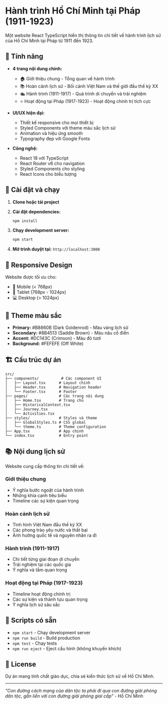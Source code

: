 # Hành trình Hồ Chí Minh tại Pháp (1911-1923)

Một website React TypeScript hiển thị thông tin chi tiết về hành trình lịch sử của Hồ Chí Minh tại Pháp từ 1911 đến 1923.

## 🌟 Tính năng

- **4 trang nội dung chính:**
  - 🏠 Giới thiệu chung - Tổng quan về hành trình
  - 📚 Hoàn cảnh lịch sử - Bối cảnh Việt Nam và thế giới đầu thế kỷ XX
  - 🛳️ Hành trình (1911-1917) - Quá trình di chuyển và trải nghiệm
  - ⭐ Hoạt động tại Pháp (1917-1923) - Hoạt động chính trị tích cực

- **UI/UX hiện đại:**
  - Thiết kế responsive cho mọi thiết bị
  - Styled Components với theme màu sắc lịch sử
  - Animation và hiệu ứng smooth
  - Typography đẹp với Google Fonts

- **Công nghệ:**
  - React 18 với TypeScript
  - React Router v6 cho navigation
  - Styled Components cho styling
  - React Icons cho biểu tượng

## 🚀 Cài đặt và chạy

1. **Clone hoặc tải project**
2. **Cài đặt dependencies:**
   ```bash
   npm install
   ```

3. **Chạy development server:**
   ```bash
   npm start
   ```

4. **Mở trình duyệt tại:** `http://localhost:3000`

## 📱 Responsive Design

Website được tối ưu cho:
- 📱 Mobile (< 768px)
- 📱 Tablet (768px - 1024px)  
- 💻 Desktop (> 1024px)

## 🎨 Theme màu sắc

- **Primary:** #B8860B (Dark Goldenrod) - Màu vàng lịch sử
- **Secondary:** #8B4513 (Saddle Brown) - Màu nâu cổ điển  
- **Accent:** #DC143C (Crimson) - Màu đỏ tươi
- **Background:** #FEFEFE (Off White)

## 🏗️ Cấu trúc dự án

```
src/
├── components/          # Các component UI
│   ├── Layout.tsx      # Layout chính
│   ├── Header.tsx      # Navigation header
│   └── Footer.tsx      # Footer
├── pages/              # Các trang nội dung
│   ├── Home.tsx        # Trang chủ
│   ├── HistoricalContext.tsx
│   ├── Journey.tsx     
│   └── Activities.tsx
├── styles/             # Styles và theme
│   ├── GlobalStyles.ts # CSS global
│   └── theme.ts        # Theme configuration
├── App.tsx             # App chính
└── index.tsx           # Entry point
```

## 📚 Nội dung lịch sử

Website cung cấp thông tin chi tiết về:

### Giới thiệu chung
- Ý nghĩa bước ngoặt của hành trình
- Những khía cạnh tiêu biểu
- Timeline các sự kiện quan trọng

### Hoàn cảnh lịch sử  
- Tình hình Việt Nam đầu thế kỷ XX
- Các phong trào yêu nước và thất bại
- Ảnh hưởng quốc tế và nguyên nhân ra đi

### Hành trình (1911-1917)
- Chi tiết từng giai đoạn di chuyển
- Trải nghiệm tại các quốc gia
- Ý nghĩa và tầm quan trọng

### Hoạt động tại Pháp (1917-1923)
- Timeline hoạt động chính trị
- Các sự kiện và thành tựu quan trọng
- Ý nghĩa lịch sử sâu sắc

## 🔧 Scripts có sẵn

- `npm start` - Chạy development server
- `npm run build` - Build production
- `npm test` - Chạy tests
- `npm run eject` - Eject cấu hình (không khuyến khích)

## 📄 License

Dự án mang tính chất giáo dục, chia sẻ kiến thức lịch sử về Hồ Chí Minh.

---

*"Con đường cách mạng của dân tộc ta phải đi qua con đường giải phóng dân tộc, gắn liền với con đường giải phóng giai cấp"* - Hồ Chí Minh
